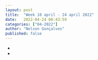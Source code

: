```yaml
---
layout: post
title:  "Week 18 april - 24 april 2022"
date:   2022-04-24 08:43:59
categories: ["04-2022"]
author: "Nelson Gonçalves"
published: false
---
```


* 
* 

